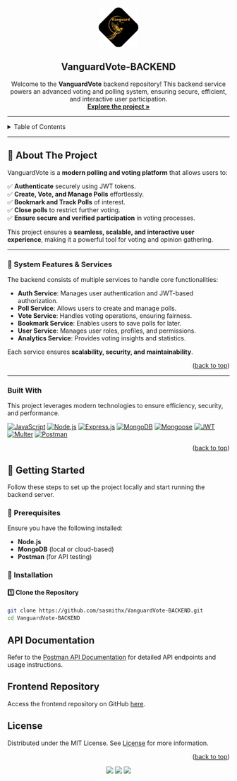 <a id="readme-top"></a>

<!-- PROJECT LOGO -->
<br />
<div align="center">
  <a href="https://github.com/sasmithx/VanguardVote-BACKEND">
    <img src="https://github.com/sasmithx/VanguardVote-BACKEND/blob/main/assets/Vanguard.png" alt="VanguardVote Logo" width="90" height="90">
  </a>

<h2 align="center">VanguardVote-BACKEND</h2>

  <p align="center">
   Welcome to the <strong>VanguardVote</strong> backend repository! This backend service powers an advanced voting and polling system, ensuring secure, efficient, and interactive user participation.
    <br />
    <a href="https://github.com/sasmithx/VanguardVote-BACKEND"><strong>Explore the project »</strong></a>
    <br />
  </p>
</div>

---

<!-- TABLE OF CONTENTS -->
<details>
  <summary>Table of Contents</summary>
  <ol>
    <li>
      <a href="#about-the-project">About The Project</a>
      <ul>
        <li><a href="#built-with">Built With</a></li>
      </ul>
    </li>
    <li>
      <a href="#getting-started">Getting Started</a>
      <ul>
        <li><a href="#prerequisites">Prerequisites</a></li>
        <li><a href="#installation">Installation</a></li>
      </ul>
    </li>
    <li>
      <a href="#api-documentation">API Documentation</a>
    </li>
    <li>
      <a href="#frontend-repository">Frontend Repository</a>
    </li>
    <li><a href="#license">License</a></li>
  </ol>
</details>

---

## **📌 About The Project**  

VanguardVote is a **modern polling and voting platform** that allows users to:  

✅ **Authenticate** securely using JWT tokens.  
✅ **Create, Vote, and Manage Polls** effortlessly.  
✅ **Bookmark and Track Polls** of interest.  
✅ **Close polls** to restrict further voting.  
✅ **Ensure secure and verified participation** in voting processes.  

This project ensures a **seamless, scalable, and interactive user experience**, making it a powerful tool for voting and opinion gathering.  

---

### **📌 System Features & Services**  

The backend consists of multiple services to handle core functionalities:  

- **Auth Service**: Manages user authentication and JWT-based authorization.  
- **Poll Service**: Allows users to create and manage polls.  
- **Vote Service**: Handles voting operations, ensuring fairness.  
- **Bookmark Service**: Enables users to save polls for later.  
- **User Service**: Manages user roles, profiles, and permissions.  
- **Analytics Service**: Provides voting insights and statistics.  

Each service ensures **scalability, security, and maintainability**.  

<p align="right">(<a href="#readme-top">back to top</a>)</p>

---

### Built With

This project leverages modern technologies to ensure efficiency, security, and performance.

[![JavaScript](https://img.shields.io/badge/JavaScript-F7DF1E?style=for-the-badge&logo=javascript&logoColor=black)](https://developer.mozilla.org/en-US/docs/Web/JavaScript)
[![Node.js](https://img.shields.io/badge/Node.js-black?style=for-the-badge&logo=node.js&logoColor=green)](https://nodejs.org/)
[![Express.js](https://img.shields.io/badge/Express.js-black?style=for-the-badge&logo=express&logoColor=white)](https://expressjs.com/)
[![MongoDB](https://img.shields.io/badge/MongoDB-black?style=for-the-badge&logo=mongodb&logoColor=green)](https://www.mongodb.com/)
[![Mongoose](https://img.shields.io/badge/Mongoose-black?style=for-the-badge&logo=mongodb&logoColor=red)](https://mongoosejs.com/)
[![JWT](https://img.shields.io/badge/JWT-black?style=for-the-badge&logo=json-web-tokens&logoColor=orange)](https://jwt.io/)
[![Multer](https://img.shields.io/badge/Multer-black?style=for-the-badge&logo=upload&logoColor=red)](https://www.npmjs.com/package/multer)
[![Postman](https://img.shields.io/badge/Postman-black?style=for-the-badge&logo=postman&logoColor=orange)](https://www.postman.com/)

<p align="right">(<a href="#readme-top">back to top</a>)</p>



## **🚀 Getting Started**  

Follow these steps to set up the project locally and start running the backend server.  

### **🔹 Prerequisites**  
Ensure you have the following installed:  

- **Node.js**
- **MongoDB** (local or cloud-based)  
- **Postman** (for API testing)  

### **🔹 Installation**  

#### **1️⃣ Clone the Repository**  
```sh
git clone https://github.com/sasmithx/VanguardVote-BACKEND.git
cd VanguardVote-BACKEND
```
## API Documentation
Refer to the [Postman API Documentation](https://documenter.getpostman.com/view/35385442/2sAYdfrBmA) for detailed API endpoints and usage instructions.

## Frontend Repository
Access the frontend repository on GitHub [here](https://github.com/sasmithx/VanguardVote-FRONTEND.git).

## License
Distributed under the MIT License. See [License](LICENSE) for more information.
<p align="right">(<a href="#readme-top">back to top</a>)</p>

<div align="center">
  <img src="https://img.shields.io/badge/Git-black?style=for-the-badge&logo=git&logoColor=F05032" />
  <img src="https://img.shields.io/badge/GitHub-black?style=for-the-badge&logo=github&logoColor=white" />
  <img src="https://img.shields.io/badge/IntelliJ_IDEA-000000?style=for-the-badge&logo=intellij-idea&logoColor=white" />
  
</div> <br>
